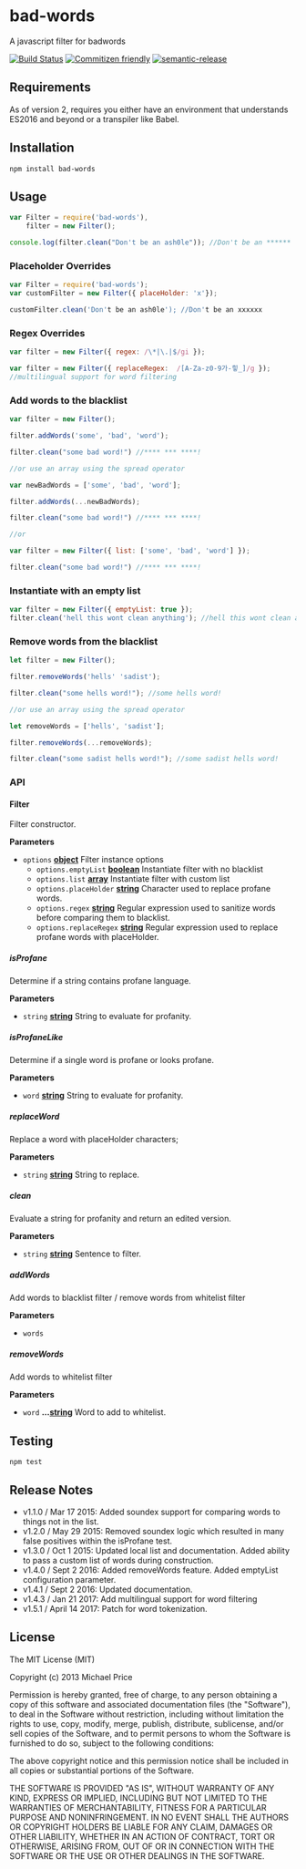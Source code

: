 # bad-words

A javascript filter for badwords

[![Build Status](https://travis-ci.org/web-mech/badwords.svg?branch=master)](https://travis-ci.org/web-mech/badwords)
[![Commitizen friendly](https://img.shields.io/badge/commitizen-friendly-brightgreen.svg)](http://commitizen.github.io/cz-cli/)
[![semantic-release](https://img.shields.io/badge/%20%20%F0%9F%93%A6%F0%9F%9A%80-semantic--release-e10079.svg?style=flat-square)](https://github.com/semantic-release/semantic-release)

## Requirements

As of version 2, requires you either have an environment that understands ES2016 and beyond or a transpiler like Babel.

## Installation

```
npm install bad-words
```

## Usage

```js
var Filter = require('bad-words'),
    filter = new Filter();

console.log(filter.clean("Don't be an ash0le")); //Don't be an ******
```

### Placeholder Overrides

```js
var Filter = require('bad-words');
var customFilter = new Filter({ placeHolder: 'x'});

customFilter.clean('Don't be an ash0le'); //Don't be an xxxxxx
```

### Regex Overrides

```js
var filter = new Filter({ regex: /\*|\.|$/gi });

var filter = new Filter({ replaceRegex:  /[A-Za-z0-9가-힣_]/g }); 
//multilingual support for word filtering
```

### Add words to the blacklist

```js
var filter = new Filter(); 

filter.addWords('some', 'bad', 'word');

filter.clean("some bad word!") //**** *** ****!

//or use an array using the spread operator

var newBadWords = ['some', 'bad', 'word'];

filter.addWords(...newBadWords);

filter.clean("some bad word!") //**** *** ****!

//or

var filter = new Filter({ list: ['some', 'bad', 'word'] }); 

filter.clean("some bad word!") //**** *** ****!
```

### Instantiate with an empty list

```js
var filter = new Filter({ emptyList: true }); 
filter.clean('hell this wont clean anything'); //hell this wont clean anything
```

### Remove words from the blacklist

```js
let filter = new Filter(); 

filter.removeWords('hells' 'sadist');

filter.clean("some hells word!"); //some hells word!

//or use an array using the spread operator

let removeWords = ['hells', 'sadist'];

filter.removeWords(...removeWords);

filter.clean("some sadist hells word!"); //some sadist hells word!

```

### API

<!-- Generated by documentation.js. Update this documentation by updating the source code. -->

#### Filter

Filter constructor.

**Parameters**

-   `options` **[object](https://developer.mozilla.org/en-US/docs/Web/JavaScript/Reference/Global_Objects/Object)** Filter instance options
    -   `options.emptyList` **[boolean](https://developer.mozilla.org/en-US/docs/Web/JavaScript/Reference/Global_Objects/Boolean)** Instantiate filter with no blacklist
    -   `options.list` **[array](https://developer.mozilla.org/en-US/docs/Web/JavaScript/Reference/Global_Objects/Array)** Instantiate filter with custom list
    -   `options.placeHolder` **[string](https://developer.mozilla.org/en-US/docs/Web/JavaScript/Reference/Global_Objects/String)** Character used to replace profane words.
    -   `options.regex` **[string](https://developer.mozilla.org/en-US/docs/Web/JavaScript/Reference/Global_Objects/String)** Regular expression used to sanitize words before comparing them to blacklist.
    -   `options.replaceRegex` **[string](https://developer.mozilla.org/en-US/docs/Web/JavaScript/Reference/Global_Objects/String)** Regular expression used to replace profane words with placeHolder.

##### isProfane

Determine if a string contains profane language.

**Parameters**

-   `string` **[string](https://developer.mozilla.org/en-US/docs/Web/JavaScript/Reference/Global_Objects/String)** String to evaluate for profanity.

##### isProfaneLike

Determine if a single word is profane or looks profane.

**Parameters**

-   `word` **[string](https://developer.mozilla.org/en-US/docs/Web/JavaScript/Reference/Global_Objects/String)** String to evaluate for profanity.

##### replaceWord

Replace a word with placeHolder characters;

**Parameters**

-   `string` **[string](https://developer.mozilla.org/en-US/docs/Web/JavaScript/Reference/Global_Objects/String)** String to replace.

##### clean

Evaluate a string for profanity and return an edited version.

**Parameters**

-   `string` **[string](https://developer.mozilla.org/en-US/docs/Web/JavaScript/Reference/Global_Objects/String)** Sentence to filter.

##### addWords

Add words to blacklist filter / remove words from whitelist filter

**Parameters**

-   `words`  

##### removeWords

Add words to whitelist filter

**Parameters**

-   `word` **...[string](https://developer.mozilla.org/en-US/docs/Web/JavaScript/Reference/Global_Objects/String)** Word to add to whitelist.

## Testing

```
npm test
```

## Release Notes

-   v1.1.0 / Mar 17 2015: Added soundex support for comparing words to things not in the list.
-   v1.2.0 / May 29 2015: Removed soundex logic which resulted in many false positives within the isProfane test.
-   v1.3.0 / Oct 1 2015: Updated local list and documentation. Added ability to pass a custom list of words during construction.
-   v1.4.0 / Sept 2 2016: Added removeWords feature. Added emptyList configuration parameter.
-   v1.4.1 / Sept 2 2016: Updated documentation.
-   v1.4.3 / Jan 21 2017: Add multilingual support for word filtering
-   v1.5.1 / April 14 2017: Patch for word tokenization.

## License

The MIT License (MIT)

Copyright (c) 2013 Michael Price

Permission is hereby granted, free of charge, to any person obtaining a copy of
this software and associated documentation files (the "Software"), to deal in
the Software without restriction, including without limitation the rights to
use, copy, modify, merge, publish, distribute, sublicense, and/or sell copies of
the Software, and to permit persons to whom the Software is furnished to do so,
subject to the following conditions:

The above copyright notice and this permission notice shall be included in all
copies or substantial portions of the Software.

THE SOFTWARE IS PROVIDED "AS IS", WITHOUT WARRANTY OF ANY KIND, EXPRESS OR
IMPLIED, INCLUDING BUT NOT LIMITED TO THE WARRANTIES OF MERCHANTABILITY, FITNESS
FOR A PARTICULAR PURPOSE AND NONINFRINGEMENT. IN NO EVENT SHALL THE AUTHORS OR
COPYRIGHT HOLDERS BE LIABLE FOR ANY CLAIM, DAMAGES OR OTHER LIABILITY, WHETHER
IN AN ACTION OF CONTRACT, TORT OR OTHERWISE, ARISING FROM, OUT OF OR IN
CONNECTION WITH THE SOFTWARE OR THE USE OR OTHER DEALINGS IN THE SOFTWARE.
